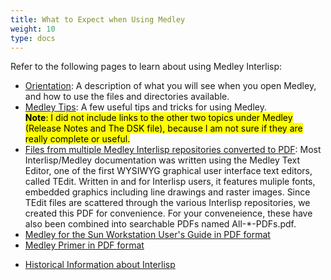 ```yaml
---
title: What to Expect when Using Medley
weight: 10
type: docs
---
```


Refer to the following pages to learn about using Medley Interlisp:

* [Orientation](orientation): A description of what you will see when you open Medley, and how to use the files and directories available.
* [Medley Tips](tips): A few useful tips and tricks for using Medley.  
<mark>**Note**: I did not include links to the other two topics under Medley (Release Notes and The DSK file), because I am not sure if they are really complete or useful.</mark>
* [Files from multiple Medley Interlisp repositories converted to PDF](https://drive.google.com/drive/folders/10ZBQty5gEwdBnZHtEbXfe5f1dHGziGZG?usp=sharing): Most Interlisp/Medley documentation was written using the Medley Text Editor, one of the first WYSIWYG graphical user interface text editors, called TEdit. Written in and for Interlisp users, it features muliple fonts, embedded graphics including line drawings and raster images. Since TEdit files are scattered through the various Interlisp repositories, we created this PDF for convenience. For your conveneience, these have also been combined into searchable PDFs named All-*-PDFs.pdf. 
* <a href="/documentation/SunUserGuide.pdf">Medley for the Sun Workstation User's Guide in PDF format</a>
* <a href="/documentation/Medley-Primer.pdf">Medley Primer in PDF format</a> 
<!-- - <a href="1992-02-An_Introduction_to_Medley_Release_2.0.pdf">Introduction to Medley, Release 2.0</a> -->
* [Historical Information about Interlisp](/medley/history/)
